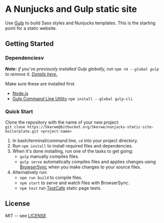 # A Nunjucks and Gulp static site

Use [Gulp](https://gulpjs.com/) to build Sass styles and Nunjucks templates. This is the starting point for a static website.

## Getting Started

### Dependenciesv

*__Note:__ if you've previously installed Gulp globally, run `npm rm --global gulp` to remove it. [Details here.](https://medium.com/gulpjs/gulp-sips-command-line-interface-e53411d4467)*

Make sure these are installed first.

- [Node.js](http://nodejs.org)
- [Gulp Command Line Utility](http://gulpjs.com) `npm install --global gulp-cli`

### Quick Start

Clone the repository with the name of your new project:  
`git clone https://Skerwe@bitbucket.org/Skerwe/nunjucks-static-site-boilerplate.git <project-name>`

1. In bash/terminal/command line, `cd` into your project directory.
2. Run `npm install` to install required files and dependencies.
3. When it's done installing, run one of the tasks to get going:
    - `gulp` manually compiles files.
    - `gulp serve` automatically compiles files and applies changes using [BrowserSync](https://browsersync.io/) when you make changes to your source files.
4. Alternatively run:
    - `npm run build` to compile files.
    - `npm start` to serve and watch files with BrowserSync.
    - `npm test` run [TestCafe](https://devexpress.github.io/testcafe/) static page tests.

## License

MIT -- see [LICENSE](LICENSE)
